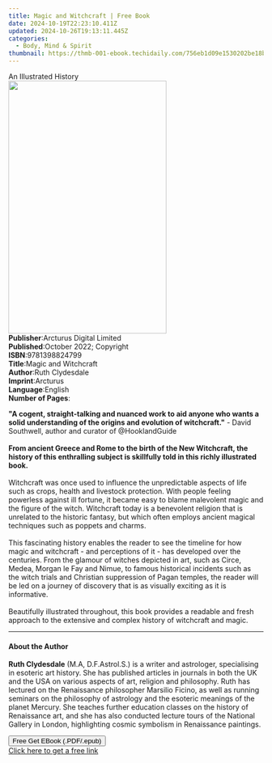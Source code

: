 ```yaml
---
title: Magic and Witchcraft | Free Book
date: 2024-10-19T22:23:10.411Z
updated: 2024-10-26T19:13:11.445Z
categories:
  - Body, Mind & Spirit
thumbnail: https://thmb-001-ebook.techidaily.com/756eb1d09e1530202be18baf2709404bcb17b36ceed41a881d25fe34b1ce6218.jpg
---
```

<main id="book-container">
  <div class="flex flex-col">
    <div class="book-brief flex-1 py-6 px-4 sm:p-6 md:py-10 md:px-8">
      <!-- brief-->
      <div class="book-brief-main">An Illustrated History</div>
    </div>
    <div
      class="book-meta-info flex-1 grid gap-4 col-start-1 col-end-3 row-start-1 sm:mb-6 sm:grid-cols-4 lg:gap-6 lg:col-start-2 lg:row-end-6 lg:row-span-6 lg:mb-0"
    >
      <div
        class="book-meta-info-left place-content-center mt-4 p-4 text-sm leading-6 col-start-2 col-span-2 dark:text-slate-400"
      >
        <img
          class="w-full h-500 object-cover rounded-lg sm:h-255 sm:col-span-2 lg:col-span-full"
          src="https://img-001-ebook.techidaily.com/9178008b9b331005159c777b9ff63362686195ec65aa08878c8da3bd0d13667f.jpg"
          alt=""
          width="312"
          height="500"
        />
      </div>
      <div
        class="book-meta-info-right mt-2 col-start-1 row-start-2 col-span-3 self-center"
      >
        <!-- meta data  -->
        <div class="flex flex-col px-4 md:px-8">
          <div class="flex-1">
            <strong>Publisher</strong>:<span class="px-2"
              >Arcturus Digital Limited</span
            >
          </div>
          <div class="flex-1">
            <strong>Published</strong>:<span class="px-2"
              >October 2022; Copyright</span
            >
          </div>
          <div class="flex-1">
            <strong>ISBN</strong>:<span class="px-2">9781398824799</span>
          </div>
          <div class="flex-1">
            <strong>Title</strong>:<span class="px-2"
              >Magic and Witchcraft</span
            >
          </div>
          <div class="flex-1">
            <strong>Author</strong>:<span class="px-2">Ruth Clydesdale</span>
          </div>
          <div class="flex-1">
            <strong>Imprint</strong>:<span class="px-2">Arcturus</span>
          </div>
          <div class="flex-1">
            <strong>Language</strong>:<span class="px-2">English</span>
          </div>
          <div class="flex-1">
            <strong>Number of Pages</strong>:<span class="px-2"></span>
          </div>
        </div>
      </div>
    </div>
    <div class="book-description flex-1 py-6 px-4 sm:p-6 md:py-10 md:px-8">
      <div class="book-description-main">
        <div accordion-content="" id="description">
          <p></p>
          <p>
            <b>"</b><b>A</b
            ><b>
              cogent, straight-talking and nuanced work to aid anyone who wants
              a solid understanding of the origins and evolution of
              witchcraft</b
            ><b>.</b><b>"</b> - David Southwell, author and curator of
            @HooklandGuide<br /><br /><b
              >From ancient Greece and Rome to the birth of the New Witchcraft,
              the history of this enthralling subject is skillfully told in this
              richly illustrated book.</b
            ><br /><br />Witchcraft was once used to influence the unpredictable
            aspects of life such as crops, health and livestock protection. With
            people feeling powerless against ill fortune, it became easy to
            blame malevolent magic and the figure of the witch. Witchcraft today
            is a benevolent religion that is unrelated to the historic fantasy,
            but which often employs ancient magical techniques such as poppets
            and charms.<br /><br />This fascinating history enables the reader
            to see the timeline for how magic and witchcraft - and perceptions
            of it - has developed over the centuries. From the glamour of
            witches depicted in art, such as Circe, Medea, Morgan le Fay and
            Nimue, to famous historical incidents such as the witch trials and
            Christian suppression of Pagan temples, the reader will be led on a
            journey of discovery that is as visually exciting as it is
            informative.<br /><br />Beautifully illustrated throughout, this
            book provides a readable and fresh approach to the extensive and
            complex history of witchcraft and magic.
          </p>
          <p></p>
        </div>
        <div class="accordion-fader"></div>
      </div>
    </div>
    <div class="book-excerpts flex-1 py-6 px-4 sm:p-6 md:py-10 md:px-8">
      <!-- excerpts-->
      <div class="book-excerpts-main">
        <hr />
        <h4 class="placeholder placeholder-heading">
          <span>About the Author</span>
        </h4>
        <p></p>
        <p>
          <b>Ruth Clydesdale</b> (M.A, D.F.Astrol.S.) is a writer and
          astrologer, specialising in esoteric art history. She has published
          articles in journals in both the UK and the USA on various aspects of
          art, religion and philosophy. Ruth has lectured on the Renaissance
          philosopher Marsilio Ficino, as well as running seminars on the
          philosophy of astrology and the esoteric meanings of the planet
          Mercury. She teaches further education classes on the history of
          Renaissance art, and she has also conducted lecture tours of the
          National Gallery in London, highlighting cosmic symbolism in
          Renaissance paintings.
        </p>
        <p></p>
      </div>
    </div>
    <div
      class="book-about-author flex-1 py-6 px-4 sm:p-6 md:py-10 md:px-8"
    ></div>
    <div class="book-free-get flex-1 py-6 px-4 sm:p-6 md:py-10 md:px-8">
      <button
        id="btn-free-get"
        class="bg-blue-500 hover:bg-blue-700 text-white font-bold py-2 px-4 rounded"
      >
        Free Get EBook (.PDF/.epub)
      </button>
      <div id="countdown-display" class="px-2 text-lg mt-2"></div>
      <a
        id="free-link"
        class="hidden bg-blue-500 hover:bg-blue-700 text-white font-bold py-2 px-4 rounded"
        href="https://www.ebooks.com/en-us/book/210677070/magic-and-witchcraft/ruth-clydesdale/"
        target="_blank"
        >Click here to get a free link</a
      >
    </div>
    <script>
      let countdownTime = 0;
      let countdownInterval = null;
      document
        .getElementById('btn-free-get')
        .addEventListener('click', startCountdown);
      function startCountdown() {
        countdownTime = new Date().getTime() + 60000 * 3;
        countdownInterval = setInterval(updateCountdown, 1000);
        document.getElementById('btn-free-get').disabled = true;
        document
          .getElementById('btn-free-get')
          .classList.add('bg-gray-500', 'cursor-not-allowed');
      }
      function updateCountdown() {
        let currentTime = new Date().getTime();
        let timeLeft = countdownTime - currentTime;
        let secondsLeft = Math.floor(timeLeft / 1000);
        document.getElementById('countdown-display').innerHTML =
          `Remaining time: ${secondsLeft} seconds.`;
        if (secondsLeft <= 0) {
          clearInterval(countdownInterval);
          document.getElementById('btn-free-get').classList.add('hidden');
          document.getElementById('free-link').classList.remove('hidden');
          document.getElementById('countdown-display').innerHTML = '';
        }
      }
    </script>
  </div>
</main>

<ins class="adsbygoogle"
      style="display:block"
      data-ad-client="ca-pub-7571918770474297"
      data-ad-slot="8358498916"
      data-ad-format="auto"
      data-full-width-responsive="true"></ins>
    